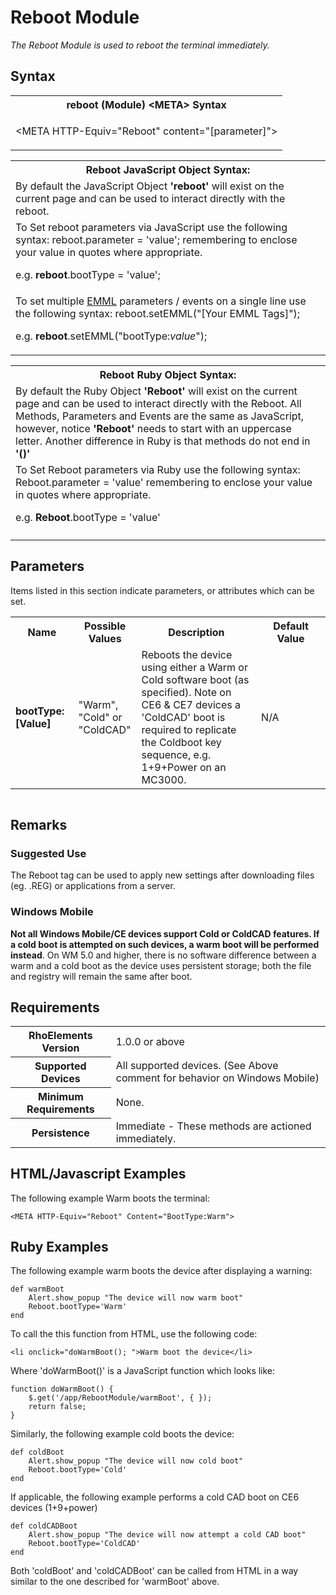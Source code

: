 # Reboot Module
*The Reboot Module is used to reboot the terminal immediately.*

## Syntax
<table class="re-table">
	<tr>
		<th class="tableHeading">reboot (Module) &lt;META&gt; Syntax</th>
	</tr>
	<tr>
		<td class="clsSyntaxCells clsOddRow"><p>&lt;META HTTP-Equiv="Reboot" content="[parameter]"&gt;</p></td>
	</tr>
</table>

<table class="re-table">
	<tr>
		<th class="tableHeading">Reboot JavaScript Object Syntax:</th>
	</tr>
	<tr>
		<td class="clsSyntaxCells clsOddRow">By default the JavaScript Object <b>'reboot'</b> will exist on the current page and can be used to interact directly with the reboot.</td>
	</tr>
	<tr>
		<td class="clsSyntaxCells clsEvenRow">To Set reboot parameters via JavaScript use the following syntax: reboot.parameter = 'value'; remembering to enclose your value in quotes where appropriate.<P/>e.g. <b>reboot</b>.bootType = 'value';</td>
	</tr>
	<tr>
		<td class="clsSyntaxCells clsOddRow">To set multiple <a href="/rhoelements/EMMLOverview">EMML</a> parameters / events on a single line use the following syntax: reboot.setEMML("[Your EMML Tags]");<P/>e.g. <b>reboot</b>.setEMML("bootType:<i>value</i>");</td>
	</tr>
</table>

<table class="re-table">
	<tr>
		<th class="tableHeading">Reboot Ruby Object Syntax:</th>
	</tr>
	<tr>
		<td class="clsSyntaxCells clsOddRow">By default the Ruby Object <b>'Reboot'</b> will exist on the current page and can be used to interact directly with the Reboot. All Methods, Parameters and Events are the same as JavaScript, however, notice <b>'Reboot'</b> needs to start with an uppercase letter. Another difference in Ruby is that methods do not end in <b>'()'</b></td>
	</tr>
	<tr>
		<td class="clsSyntaxCells clsEvenRow">To Set Reboot parameters via Ruby use the following syntax: Reboot.parameter = 'value' remembering to enclose your value in quotes where appropriate.<P/>e.g. <b>Reboot</b>.bootType = 'value'</td>
	</tr>
	<tr>
		<td class="clsSyntaxCells clsOddRow"/>
	</tr>
</table>

## Parameters
Items listed in this section indicate parameters, or attributes which can be set.
<table class="re-table">
	<col width="20%"/>
	<col width="20%"/>
	<col width="38%"/>
	<col width="22%"/>
	<tr>
		<th class="tableHeading">Name</th>
		<th class="tableHeading">Possible Values</th>
		<th class="tableHeading">Description</th>
		<th class="tableHeading">Default Value</th>
	</tr>
	<tr>
		<td class="clsSyntaxCells clsOddRow"><b>bootType:[Value]</b></td>
		<td class="clsSyntaxCells clsOddRow">"Warm", "Cold" or "ColdCAD"</td>
		<td class="clsSyntaxCells clsOddRow">Reboots the device using either a Warm or Cold software boot (as specified). Note on CE6 & CE7 devices a 'ColdCAD' boot is required to replicate the Coldboot key sequence, e.g. 1+9+Power on an MC3000.</td>
		<td class="clsSyntaxCells clsOddRow">N/A</td>
	</tr>
</table>

<table class="re-table">
	<col width="78%"/>
	<col width="8%"/>
	<col width="1%"/>
	<col width="5%"/>
	<col width="1%"/>
	<col width="5%"/>
	<col width="2%"/>
</table>

## Remarks
### Suggested Use
The Reboot tag can be used to apply new settings after downloading files (eg. .REG) or applications from a server.

### Windows Mobile
**Not all Windows Mobile/CE devices support Cold or ColdCAD features. If a cold boot is attempted on such devices, a warm boot will be performed instead**. On WM 5.0 and higher, there is no software difference between a warm and a cold boot as the device uses persistent storage; both the file and registry will remain the same after boot.

## Requirements
<table class="re-table">
	<tr>
		<th class="tableHeading">RhoElements Version</th>
		<td class="clsSyntaxCell clsEvenRow">1.0.0 or above</td>
	</tr>
	<tr>
		<th class="tableHeading">Supported Devices</th>
		<td class="clsSyntaxCell clsOddRow">All supported devices. (See Above comment for behavior on Windows Mobile)</td>
	</tr>
	<tr>
		<th class="tableHeading">Minimum Requirements</th>
		<td class="clsSyntaxCell clsOddRow">None.</td>
	</tr>
	<tr>
		<th class="tableHeading">Persistence</th>
		<td class="clsSyntaxCell clsEvenRow">Immediate - These methods are actioned immediately.</td>
	</tr>
</table>

## HTML/Javascript Examples
The following example Warm boots the terminal:

	<META HTTP-Equiv="Reboot" Content="BootType:Warm">

## Ruby Examples
The following example warm boots the device after displaying a warning:

	def warmBoot
		Alert.show_popup "The device will now warm boot"
		Reboot.bootType='Warm'
	end

To call the this function from HTML, use the following code:

	<li onclick="doWarmBoot(); ">Warm boot the device</li>

Where 'doWarmBoot()' is a JavaScript function which looks like:

	function doWarmBoot() {
		$.get('/app/RebootModule/warmBoot', { });
		return false;
	}

Similarly, the following example cold boots the device:

	def coldBoot
		Alert.show_popup "The device will now cold boot"
		Reboot.bootType='Cold'
	end

If applicable, the following example performs a cold CAD boot on CE6 devices (1+9+power)

	def coldCADBoot
		Alert.show_popup "The device will now attempt a cold CAD boot"
		Reboot.bootType='ColdCAD'
	end

Both 'coldBoot' and 'coldCADBoot' can be called from HTML in a way similar to the one described for 'warmBoot' above.
